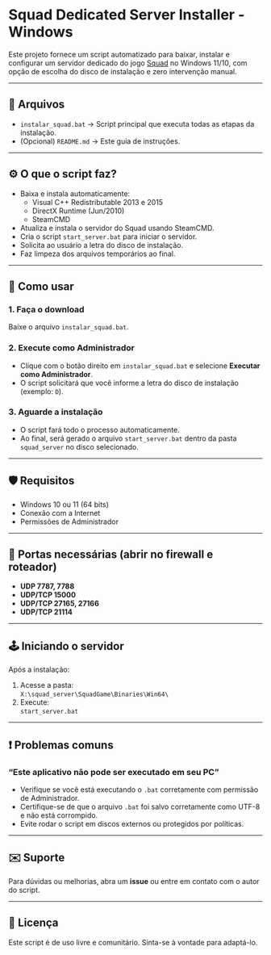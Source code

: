 # Squad Dedicated Server Installer - Windows

Este projeto fornece um script automatizado para baixar, instalar e configurar um servidor dedicado do jogo [Squad](https://joinsquad.com/) no Windows 11/10, com opção de escolha do disco de instalação e zero intervenção manual.

---

## 📁 Arquivos

- `instalar_squad.bat` → Script principal que executa todas as etapas da instalação.
- (Opcional) `README.md` → Este guia de instruções.

---

## ⚙️ O que o script faz?

- Baixa e instala automaticamente:
  - Visual C++ Redistributable 2013 e 2015
  - DirectX Runtime (Jun/2010)
  - SteamCMD
- Atualiza e instala o servidor do Squad usando SteamCMD.
- Cria o script `start_server.bat` para iniciar o servidor.
- Solicita ao usuário a letra do disco de instalação.
- Faz limpeza dos arquivos temporários ao final.

---

## 🚀 Como usar

### 1. Faça o download

Baixe o arquivo `instalar_squad.bat`.

### 2. Execute como Administrador

- Clique com o botão direito em `instalar_squad.bat` e selecione **Executar como Administrador**.
- O script solicitará que você informe a letra do disco de instalação (exemplo: `D`).

### 3. Aguarde a instalação

- O script fará todo o processo automaticamente.
- Ao final, será gerado o arquivo `start_server.bat` dentro da pasta `squad_server` no disco selecionado.

---

## 🛡️ Requisitos

- Windows 10 ou 11 (64 bits)
- Conexão com a Internet
- Permissões de Administrador

---

## 📡 Portas necessárias (abrir no firewall e roteador)

- **UDP 7787, 7788**
- **UDP/TCP 15000**
- **UDP/TCP 27165, 27166**
- **UDP/TCP 21114**

---

## 🕹️ Iniciando o servidor

Após a instalação:

1. Acesse a pasta:  
   `X:\squad_server\SquadGame\Binaries\Win64\`
2. Execute:  
   `start_server.bat`

---

## ❗ Problemas comuns

### “Este aplicativo não pode ser executado em seu PC”
- Verifique se você está executando o `.bat` corretamente com permissão de Administrador.
- Certifique-se de que o arquivo `.bat` foi salvo corretamente como UTF-8 e não está corrompido.
- Evite rodar o script em discos externos ou protegidos por políticas.

---

## ✉️ Suporte

Para dúvidas ou melhorias, abra um **issue** ou entre em contato com o autor do script.

---

## 📄 Licença

Este script é de uso livre e comunitário. Sinta-se à vontade para adaptá-lo.
